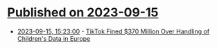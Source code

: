 # [Published on 2023-09-15](index.md)

* [2023-09-15, 15:23:00](https://tech.slashdot.org/story/23/09/15/1523246/tiktok-fined-370-million-over-handling-of-childrens-data-in-europe?utm_source=rss1.0mainlinkanon&utm_medium=feed) - [TikTok Fined $370 Million Over Handling of Children's Data in Europe](https://tech.slashdot.org/story/23/09/15/1523246/tiktok-fined-370-million-over-handling-of-childrens-data-in-europe?utm_source=rss1.0mainlinkanon&utm_medium=feed)
